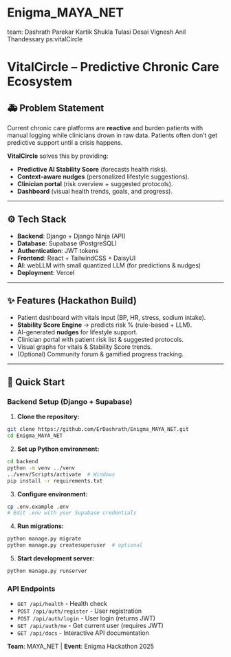 # Enigma_MAYA_NET
team:
Dashrath Parekar
Kartik Shukla
Tulasi Desai
Vignesh Anil Thandessary
ps:vitalCircle
# VitalCircle – Predictive Chronic Care Ecosystem  

## 🚑 Problem Statement  
Current chronic care platforms are **reactive** and burden patients with manual logging while clinicians drown in raw data. Patients often don’t get predictive support until a crisis happens.  

**VitalCircle** solves this by providing:  
- **Predictive AI Stability Score** (forecasts health risks).  
- **Context-aware nudges** (personalized lifestyle suggestions).  
- **Clinician portal** (risk overview + suggested protocols).  
- **Dashboard** (visual health trends, goals, and progress).  

---

## ⚙️ Tech Stack  
- **Backend**: Django + Django Ninja (API)
- **Database**: Supabase (PostgreSQL)
- **Authentication**: JWT tokens
- **Frontend**: React + TailwindCSS + DaisyUI  
- **AI**: webLLM with small quantized LLM (for predictions & nudges)  
- **Deployment**: Vercel  

---

## ✨ Features (Hackathon Build)  
- Patient dashboard with vitals input (BP, HR, stress, sodium intake).  
- **Stability Score Engine** → predicts risk % (rule-based + LLM).  
- AI-generated **nudges** for lifestyle support.  
- Clinician portal with patient risk list & suggested protocols.  
- Visual graphs for vitals & Stability Score trends.  
- (Optional) Community forum & gamified progress tracking.  

---

## 🚀 Quick Start  

### Backend Setup (Django + Supabase)

1. **Clone the repository:**
```bash
git clone https://github.com/ErDashrath/Enigma_MAYA_NET.git
cd Enigma_MAYA_NET
```

2. **Set up Python environment:**
```bash
cd backend
python -m venv ../venv
../venv/Scripts/activate  # Windows
pip install -r requirements.txt
```

3. **Configure environment:**
```bash
cp .env.example .env
# Edit .env with your Supabase credentials
```

4. **Run migrations:**
```bash
python manage.py migrate
python manage.py createsuperuser  # optional
```

5. **Start development server:**
```bash
python manage.py runserver
```

### API Endpoints

- `GET /api/health` - Health check
- `POST /api/auth/register` - User registration
- `POST /api/auth/login` - User login (returns JWT)
- `GET /api/auth/me` - Get current user (requires JWT)
- `GET /api/docs` - Interactive API documentation

**Team**: MAYA_NET | **Event**: Enigma Hackathon 2025
